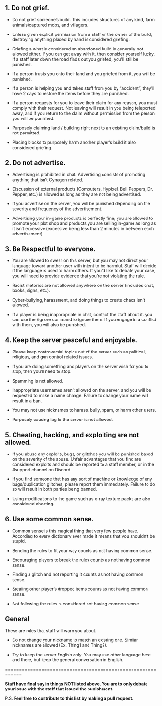 ## 1. Do not grief.

* Do not grief someone’s build. This includes structures of any kind, farm animals/captured mobs, and villagers.

* Unless given explicit permission from a staff or the owner of the build, destroying anything placed by hand is considered griefing.

* Griefing a what is considered an abandoned build is generally not allowed either. If you can get away with it, then consider yourself lucky. If a staff later down the road finds out you griefed, you’ll still be punished.

* If a person trusts you onto their land and you griefed from it, you will be punished.

* If a person is helping you and takes stuff from you by “accident”, they’ll have 2 days to restore the items before they are punished.

* If a person requests for you to leave their claim for any reason, you must comply with their request. Not leaving will result in you being teleported away, and if you return to the claim without permission from the person you will be punished.

* Purposely claiming land / building right next to an existing claim/build is not permitted.

* Placing blocks to purposely harm another player’s build it also considered griefing.



## 2. Do not advertise.
* Advertising is prohibited in chat. Advertising consists of promoting anything that isn’t Cynagen related.

* Discussion of external products (Computers, Hypixel, Bell Peppers, Dr. Pepper, etc.) is allowed as long as they are not being advertised. 

* If you advertise on the server, you will be punished depending on the severity and frequency of the advertisement.

* Advertising your in-game products is perfectly fine; you are allowed to promote your plot shop and products you are selling in-game as long as it isn’t excessive (excessive being less than 2 minutes in between each advertisement).



## 3. Be Respectful to everyone. 
* You are allowed to swear on this server, but you may not direct your language toward another user with intent to be harmful. Staff will decide if the language is used to harm others. If you'd like to debate your case, you will need to provide evidence that you’re not violating the rule.

* Racist rhetorics are not allowed anywhere on the server (includes chat, books, signs, etc.).

* Cyber-bullying, harassment, and doing things to create chaos isn’t allowed.

* If a player is being inappropriate in chat, contact the staff about it. you can use the /ignore command to ignore them. If you engage in a conflict with them, you will also be punished.



## 4. Keep the server peaceful and enjoyable.
* Please keep controversial topics out of the server such as political, religious, and gun control related issues.

* If you are doing something and players on the server wish for you to stop, then you’ll need to stop.

* Spamming is not allowed.

* Inappropriate usernames aren’t allowed on the server, and you will be requested to make a name change. Failure to change your name will result in a ban.

* You may not use nicknames to harass, bully, spam, or harm other users. 

* Purposely causing lag to the server is not allowed.



## 5. Cheating, hacking, and exploiting are not allowed. 
* If you abuse any exploits, bugs, or glitches you will be punished based on the severity of the abuse. Unfair advantages that you find are considered exploits and should be reported to a staff member, or in the #support channel on Discord. 

* If you find someone that has any sort of machine or knowledge of any bugs/duplication glitches, please report them immediately. Failure to do so will result in both parties being banned.

* Using modifications to the game such as x-ray texture packs are also considered cheating.



## 6. Use some common sense.
* Common sense is this magical thing that very few people have. According to every dictionary ever made it means that you shouldn’t be stupid.

* Bending the rules to fit your way counts as not having common sense.

* Encouraging players to break the rules counts as not having common sense.

* Finding a glitch and not reporting it counts as not having common sense.

* Stealing other player’s dropped items counts as not having common sense.

* Not following the rules is considered not having common sense.



## General
These are rules that staff will warn you about.

* Do not change your nickname to match an existing one. Similar nicknames are allowed (Ex. Thing1 and Thing2).

* Try to keep the server English only. You may use other language here and there, but keep the general conversation in English.


============================================================

**Staff have final say in things NOT listed above. You are to only debate your issue with the staff that issued the punishment.**

P.S. **Feel free to contribute to this list by making a pull request.**
